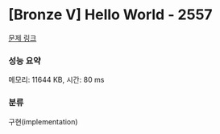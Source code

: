 # [Bronze V] Hello World - 2557 

[문제 링크](https://www.acmicpc.net/problem/2557) 

### 성능 요약

메모리: 11644 KB, 시간: 80 ms

### 분류

구현(implementation)

